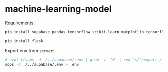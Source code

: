 # machine-learning-model

Requirements:

```sh
pip install supabase pandas tensorflow scikit-learn matplotlib tensorflow-addons

pip install flask
```

Export env from `server`:

```sh
# eval $(sops -d ./../supabase/.env | grep -v '^#' | sed 's/^/export /')
sops -d ./../supabase/.env > .env
```
